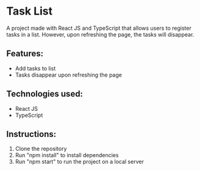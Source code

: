 <!DOCTYPE html>
<html>
<head>
  <meta charset="UTF-8">
</head>
<body>
<h1 style='color: red;'></h1>
  <h1>Task List</h1>
  <p>A project made with React JS and TypeScript that allows users to register tasks in a list. However, upon refreshing the page, the tasks will disappear.</p>
  <h2>Features:</h2>
  <ul>
    <li>Add tasks to list</li>
    <li>Tasks disappear upon refreshing the page</li>
  </ul>
  <h2>Technologies used:</h2>
  <ul>
    <li>React JS</li>
    <li>TypeScript</li>
  </ul>
  <h2>Instructions:</h2>
  <ol>
    <li>Clone the repository</li>
    <li>Run "npm install" to install dependencies</li>
    <li>Run "npm start" to run the project on a local server</li>
  </ol>
</body>
</html>